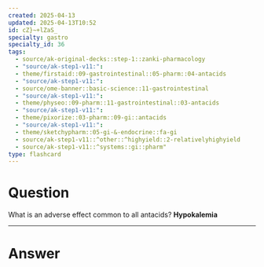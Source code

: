 ```yaml
---
created: 2025-04-13
updated: 2025-04-13T10:52
id: cZ}~+lZaS_
specialty: gastro
specialty_id: 36
tags:
  - source/ak-original-decks::step-1::zanki-pharmacology
  - "source/ak-step1-v11:": 
  - theme/firstaid::09-gastrointestinal::05-pharm::04-antacids
  - "source/ak-step1-v11:": 
  - source/ome-banner::basic-science::11-gastrointestinal
  - "source/ak-step1-v11:": 
  - theme/physeo::09-pharm::11-gastrointestinal::03-antacids
  - "source/ak-step1-v11:": 
  - theme/pixorize::03-pharm::09-gi::antacids
  - "source/ak-step1-v11:": 
  - theme/sketchypharm::05-gi-&-endocrine::fa-gi
  - source/ak-step1-v11::^other::^highyield::2-relativelyhighyield
  - source/ak-step1-v11::^systems::gi::pharm"
type: flashcard
---
```


# Question
What is an adverse effect common to all antacids?   **Hypokalemia**

---

# Answer
